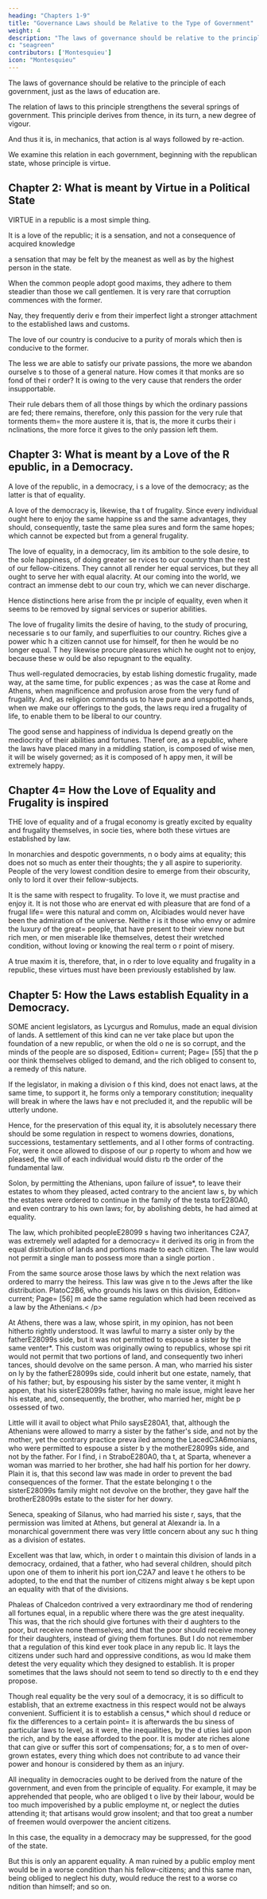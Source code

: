 ```yaml
---
heading: "Chapters 1-9"
title: "Governance Laws should be Relative to the Type of Government"
weight: 4
description: "The laws of governance should be relative to the principle of each government, just as the laws of education are"
c: "seagreen"
contributors: ['Montesquieu']
icon: "Montesquieu"
---
```



The laws of governance should be relative to the principle of each government, just as the laws of education are. 

The relation of laws to this principle strengthens the several springs of government. This principle derives from thence, in its turn, a new degree of vigour.

And thus it is, in mechanics, that action is al ways followed by re-action.

We examine this relation in each government, beginning with the republican state, whose principle is  virtue.


## Chapter 2: What is meant by Virtue in a Political State

VIRTUE in a republic is a most simple thing.

It is a love of the republic; it is a sensation, and not a consequence  of acquired knowledge

 a sensation that may be felt by the meanest as well  as by the highest person in the state. 

When the common people adopt good maxims, they adhere to them steadier than those we call gentlemen. It is very rare that corruption commences with the former.

Nay, they frequently deriv e from their imperfect light a stronger attachment to the established laws  and customs.

The love of our country is conducive to a purity of morals which then is conducive to the former. 

The less we are able to satisfy our private passions, the more we abandon ourselve s to those of a general nature. How comes it that monks are so fond of thei r order? It is owing to the very cause that renders the order insupportable. 

Their rule debars them of all those things by which the ordinary passions are fed; there remains, therefore, only this passion for the very rule that torments them=  the more austere it is, that is, the more it curbs their i nclinations, the more force it gives to the only passion left them.


## Chapter 3: What is meant by a Love of the R epublic, in a Democracy.

A love of the republic, in a democracy, i s a love of the democracy; as the latter is that of equality.

A love of the democracy is, likewise, tha t of frugality. Since every individual ought here to enjoy the same happine ss and the same advantages, they should, consequently, taste the same plea sures and form the same hopes; which cannot be expected but from a general frugality.

The love of equality, in a democracy, lim its ambition to the sole desire, to the sole happiness, of doing greater se rvices to our country than the rest of our fellow-citizens. They cannot all render her equal services, but they all ought to serve her with equal alacrity. At our coming into the world, we contract an immense debt to our coun try, which we can never discharge.

Hence distinctions here arise from the pr inciple of equality, even when it seems to be removed by signal services or superior abilities.

The love of frugality limits the desire of having, to the study of procuring, necessarie s to our family, and superfluities to our country. Riches give a power whic h a citizen cannot use for himself, for then he would be no longer equal. T hey likewise procure pleasures which he ought not to enjoy, because these w ould be also repugnant to the equality.

Thus well-regulated democracies, by estab lishing domestic frugality, made way, at the same time, for public expences ; as was the case at Rome and Athens, when magnificence and profusion arose from the very fund of frugality. And, as religion commands us to have pure and unspotted hands, when we make our offerings to the gods, the laws requ ired a frugality of life, to enable them to be liberal to our country.

The good sense and happiness of individua ls depend greatly on the mediocrity of their abilities and fortunes. Theref ore, as a republic, where the laws have placed many in a middling station,  is composed of wise men, it will be wisely governed; as it is composed of h appy men, it will be extremely happy.



## Chapter 4=  How the Love of Equality and Frugality is inspired

THE love of equality and of a frugal economy is greatly excited by equality and frugality themselves, in socie ties, where both these virtues are established by law.

In monarchies and despotic governments, n o body aims at equality; this does not so much as enter their thoughts; the y all aspire to superiority. People of the very lowest condition desire to  emerge from their obscurity, only to lord it over their fellow-subjects.

It is the same with respect to frugality. To love it, we must practise and enjoy it. It is not those who are enervat ed with pleasure that are fond of a frugal life=  were this natural and comm on, Alcibiades would never have been the admiration of the universe. Neithe r is it those who envy or admire the luxury of the great=  people, that have present to their view none but rich men, or men miserable like themselves, detest their wretched condition, without loving or knowing the real term o r point of misery.

A true maxim it is, therefore, that, in o rder to love equality and frugality in a republic, these virtues must have  been previously established by law.



## Chapter 5: How the Laws establish Equality in a Democracy.

SOME ancient legislators, as Lycurgus and Romulus, made an equal division of lands. A settlement of this kind can ne ver take place but upon the foundation of a new republic, or when the old o ne is so corrupt, and the minds of the people are so disposed, Edition=  current; Page=  [55] that the p oor think themselves obliged to demand, and the rich obliged to consent to, a remedy of this nature.

If the legislator, in making a division o f this kind, does not enact laws, at the same time, to support it, he forms only a temporary constitution; inequality will break in where the laws hav e not precluded it, and the republic will be utterly undone.

Hence, for the preservation of this equal ity, it is absolutely necessary there should be some regulation in respect  to womens dowries, donations, successions, testamentary settlements, and al l other forms of contracting. For, were it once allowed to dispose of our p roperty to whom and how we pleased, the will of each individual would distu rb the order of the fundamental law.

Solon, by permitting the Athenians, upon  failure of issue*, to  leave their estates to whom they pleased, acted contrary to the ancient law s, by which the estates were ordered to continue in the family of the testa torE280A0, and even contrary to his own laws; for, by abolishing debts, he had aimed at equality.

The law, which prohibited peopleE28099 s having two inheritances C2A7, was extremely well adapted for a democracy=  it derived its orig in from the equal distribution of lands and portions made to each citizen.  The law would not permit a single man to possess more than a single portion .

From the same source arose those laws by  which the next relation was ordered to marry the heiress. This law was give n to the Jews after the like distribution. PlatoC2B6, who grounds his laws on this division, Edition=  current; Page=   [56] m ade the same regulation which had been received as a law by the Athenians.< /p>

At Athens, there was a law, whose spirit, in my opinion, has not been hitherto rightly understood. It was lawful to  marry a sister only by the fatherE28099s side, but it was not permitted  to espouse a sister by the same venter*. This custom was originally owing to republics, whose spi rit would not permit that two portions of land, and consequently two inheri tances, should devolve on the same person. A man, who married his sister on ly by the fatherE28099s side, could inherit but one estate, namely, that of his father; but, by espousing his sister by the same venter, it might h appen, that his sisterE28099s father, having no male issue, might leave  her his estate, and, consequently, the brother, who married her, might be p ossessed of two.

Little will it avail to object what Philo saysE280A1, that,  although the Athenians were allowed to marry a sister by the father's side, and not by the mother, yet the contrary practice preva iled among the LacedC3A6monians, who were permitted to espouse a sister b y the motherE28099s side, and not by the father. For I find, i n StraboE280A0, tha t, at Sparta, whenever a woman was married to her brother, she had half his portion for her dowry. Plain it is, that this second law was made in order to prevent the bad consequences of the former. That the estate belonging t o the sisterE28099s family might not devolve on the brother, they gave half the brotherE28099s estate to the sister for her dowry.

Seneca, speaking of Silanus, who had married his siste r, says, that the permission was limited at Athens, but general at Alexandr ia. In a monarchical government there was very little concern about any suc h thing as a division of estates.

Excellent was that law, which, in order t o maintain this division of lands in a democracy, ordained, that a father,  who had several children, should pitch upon one of them to inherit his port ion,C2A7 and leave t he others to be adopted, to the end that the number of citizens might alway s be kept upon an equality with that of the divisions.

Phaleas of Chalcedon contrived a very extraordinary me thod of rendering all fortunes equal, in a republic where there was the gre atest inequality. This was, that the rich should give fortunes with their d aughters to the poor, but receive none themselves; and that the poor should receive money for their daughters, instead of giving them fortunes. But I  do not remember that a regulation of this kind ever took place in any repub lic. It lays the citizens under such hard and oppressive conditions, as wou ld make them detest the very equality which they designed to establish. It  is proper sometimes that the laws should not seem to tend so directly to th e end they propose.

Though real equality be the very soul of  a democracy, it is so difficult to establish, that an extreme exactness in  this respect would not be always convenient. Sufficient it is to establish  a census,* which shoul d reduce or fix the differences to a certain point=  it is afterwards the bu siness of particular laws to level, as it were, the inequalities, by the d uties laid upon the rich, and by the ease afforded to the poor. It is moder ate riches alone that can give or suffer this sort of compensations; for, a s to men of over-grown estates, every thing which does not contribute to ad vance their power and honour is considered by them as an injury.

All inequality in democracies ought to be derived from the nature of the government, and even from the principle of  equality. For example, it may be apprehended that people, who are obliged t o live by their labour, would be too much impoverished by a public employme nt, or neglect the duties attending it; that artisans would grow insolent;  and that too great a number of freemen would overpower the ancient citizens.

In this case, the equality in a democracy may be suppressed, for the good of the state.

But this is only an apparent equality. A man ruined by a public employ ment would be in a worse condition than his fellow-citizens; and this same  man, being obliged to neglect his duty, would reduce the rest to a worse co ndition than himself; and so on.

